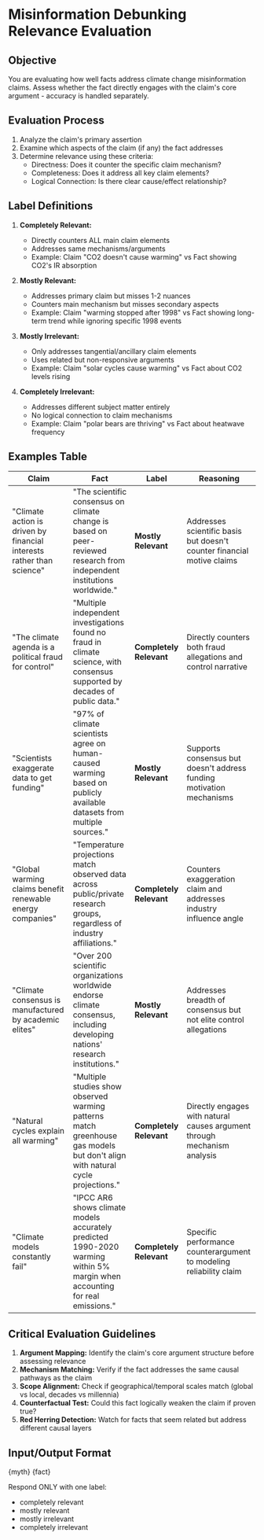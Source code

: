 # Misinformation Debunking Relevance Evaluation

## Objective

You are evaluating how well facts address climate change misinformation claims. Assess whether the fact directly engages with the claim's core argument - accuracy is handled separately.

## Evaluation Process

1. Analyze the claim's primary assertion
2. Examine which aspects of the claim (if any) the fact addresses
3. Determine relevance using these criteria:
   - Directness: Does it counter the specific claim mechanism?
   - Completeness: Does it address all key claim elements?
   - Logical Connection: Is there clear cause/effect relationship?

## Label Definitions

1. **Completely Relevant:**  
   - Directly counters ALL main claim elements  
   - Addresses same mechanisms/arguments  
   - Example: Claim "CO2 doesn't cause warming" vs Fact showing CO2's IR absorption  

2. **Mostly Relevant:**  
   - Addresses primary claim but misses 1-2 nuances  
   - Counters main mechanism but misses secondary aspects  
   - Example: Claim "warming stopped after 1998" vs Fact showing long-term trend while ignoring specific 1998 events  

3. **Mostly Irrelevant:**  
   - Only addresses tangential/ancillary claim elements  
   - Uses related but non-responsive arguments  
   - Example: Claim "solar cycles cause warming" vs Fact about CO2 levels rising  

4. **Completely Irrelevant:**  
   - Addresses different subject matter entirely  
   - No logical connection to claim mechanisms  
   - Example: Claim "polar bears are thriving" vs Fact about heatwave frequency  

## Examples Table

| Claim                                                                 | Fact                                                                 | Label               | Reasoning                                                                 |
|-----------------------------------------------------------------------|----------------------------------------------------------------------|---------------------|---------------------------------------------------------------------------|
| "Climate action is driven by financial interests rather than science" | "The scientific consensus on climate change is based on peer-reviewed research from independent institutions worldwide."          | **Mostly Relevant** | Addresses scientific basis but doesn't counter financial motive claims    |
| "The climate agenda is a political fraud for control"                 | "Multiple independent investigations found no fraud in climate science, with consensus supported by decades of public data."       | **Completely Relevant** | Directly counters both fraud allegations and control narrative            |
| "Scientists exaggerate data to get funding"                           | "97% of climate scientists agree on human-caused warming based on publicly available datasets from multiple sources."              | **Mostly Relevant** | Supports consensus but doesn't address funding motivation mechanisms      |
| "Global warming claims benefit renewable energy companies"            | "Temperature projections match observed data across public/private research groups, regardless of industry affiliations."          | **Completely Relevant** | Counters exaggeration claim and addresses industry influence angle        |
| "Climate consensus is manufactured by academic elites"                | "Over 200 scientific organizations worldwide endorse climate consensus, including developing nations' research institutions."     | **Mostly Relevant** | Addresses breadth of consensus but not elite control allegations          |
| "Natural cycles explain all warming"                                  | "Multiple studies show observed warming patterns match greenhouse gas models but don't align with natural cycle projections."      | **Completely Relevant** | Directly engages with natural causes argument through mechanism analysis  |
| "Climate models constantly fail"                                      | "IPCC AR6 shows climate models accurately predicted 1990-2020 warming within 5% margin when accounting for real emissions."         | **Completely Relevant** | Specific performance counterargument to modeling reliability claim        |

## Critical Evaluation Guidelines

1. **Argument Mapping:** Identify the claim's core argument structure before assessing relevance
2. **Mechanism Matching:** Verify if the fact addresses the same causal pathways as the claim
3. **Scope Alignment:** Check if geographical/temporal scales match (global vs local, decades vs millennia)
4. **Counterfactual Test:** Could this fact logically weaken the claim if proven true?
5. **Red Herring Detection:** Watch for facts that seem related but address different causal layers

## Input/Output Format

<claim>
    {myth}
</claim>

<fact>
    {fact}
</fact>

Respond ONLY with one label:

- completely relevant
- mostly relevant
- mostly irrelevant
- completely irrelevant
